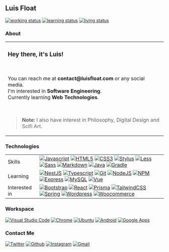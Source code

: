 <h2>Luis Float</h2><a href="https://github.com/luisfloat"><img src="https://img.shields.io/badge/working-freelancing; open to work-00991f?style=flat&amp;logo=" alt="working status"/></a> <a href="https://github.com/luisfloat"><img src="https://img.shields.io/badge/learning-autodidactically-00991f?style=flat&amp;logo=" alt="learning status"/></a> <a href="https://www.google.com/maps/place/State+of+Santa+Catarina"><img src="https://img.shields.io/badge/living-Brazil, SC-00991f?style=flat&amp;logo=" alt="living status"/></a> <h3>About</h3><table><tr><td><h3>Hey there, it's Luis!</h3><br/><p>You can reach me at <strong>contact@luisfloat.com</strong> or any social media.<br> I'm interested in <strong>Software Engineering</strong>.<br> Currently learning <strong>Web Technologies</strong>.</p><br/><blockquote><p><strong>Note:</strong> I also have interest in Philosophy, Digital Design and Scifi Art.</p></blockquote></td></tr></table><h3>Technologies</h3><table><tr><td>Skills</td><td><a href="https://javascript.com"><img src="https://img.shields.io/badge/-Javascript-30363D?style=flat&amp;logo=javascript" alt="Javascript"/></a> <a href="https://html.spec.whatwg.org/"><img src="https://img.shields.io/badge/-HTML5-30363D?style=flat&amp;logo=html5" alt="HTML5"/></a> <a href="https://www.w3.org/Style/CSS/Overview.en.html"><img src="https://img.shields.io/badge/-CSS3-30363D?style=flat&amp;logo=css3" alt="CSS3"/></a> <a href="https://stylus-lang.com/"><img src="https://img.shields.io/badge/-Stylus-30363D?style=flat&amp;logo=stylus" alt="Stylus"/></a> <a href="https://lesscss.org/"><img src="https://img.shields.io/badge/-Less-30363D?style=flat&amp;logo=less" alt="Less"/></a> <a href="https://sass-lang.com/"><img src="https://img.shields.io/badge/-Sass-30363D?style=flat&amp;logo=sass" alt="Sass"/></a> <a href="https://daringfireball.net/projects/markdown/"><img src="https://img.shields.io/badge/-Markdown-30363D?style=flat&amp;logo=markdown" alt="Markdown"/></a> <a href="https://www.java.com/"><img src="https://img.shields.io/badge/-Java-30363D?style=flat&amp;logo=java" alt="Java"/></a> <a href="https://gradle.org/"><img src="https://img.shields.io/badge/-Gradle-30363D?style=flat&amp;logo=gradle" alt="Gradle"/></a> </td></tr><tr><td>Learning</td><td><a href="https://nestjs.com/"><img src="https://img.shields.io/badge/-NestJS-30363D?style=flat&amp;logo=nestjs" alt="NestJS"/></a> <a href="https://www.typescriptlang.org/"><img src="https://img.shields.io/badge/-Typescript-30363D?style=flat&amp;logo=typescript" alt="Typescript"/></a> <a href="https://git-scm.com/"><img src="https://img.shields.io/badge/-Git-30363D?style=flat&amp;logo=git" alt="Git"/></a> <a href="https://nodejs.org/en/"><img src="https://img.shields.io/badge/-NodeJS-30363D?style=flat&amp;logo=node.js" alt="NodeJS"/></a> <a href="https://www.npmjs.com/"><img src="https://img.shields.io/badge/-NPM-30363D?style=flat&amp;logo=npm" alt="NPM"/></a> <a href="https://expressjs.com/"><img src="https://img.shields.io/badge/-Express-30363D?style=flat&amp;logo=express" alt="Express"/></a> <a href="https://mysql.com/"><img src="https://img.shields.io/badge/-MySQL-30363D?style=flat&amp;logo=mysql" alt="MySQL"/></a> <a href="https://vuejs.org/"><img src="https://img.shields.io/badge/-Vue-30363D?style=flat&amp;logo=vue.js" alt="Vue"/></a> </td></tr><tr><td>Interested in</td><td><a href="https://getbootstrap.com/"><img src="https://img.shields.io/badge/-Bootstrap-30363D?style=flat&amp;logo=bootstrap" alt="Bootstrap"/></a> <a href="https://reactjs.org/"><img src="https://img.shields.io/badge/-React-30363D?style=flat&amp;logo=react" alt="React"/></a> <a href="https://www.prisma.io/"><img src="https://img.shields.io/badge/-Prisma-30363D?style=flat&amp;logo=prisma" alt="Prisma"/></a> <a href="https://tailwindcss.com/"><img src="https://img.shields.io/badge/-TailwindCSS-30363D?style=flat&amp;logo=tailwindcss" alt="TailwindCSS"/></a> <a href="https://spring.io/"><img src="https://img.shields.io/badge/-Spring-30363D?style=flat&amp;logo=spring" alt="Spring"/></a> <a href="https://wordpress.com/"><img src="https://img.shields.io/badge/-Wordpress-30363D?style=flat&amp;logo=wordpress" alt="Wordpress"/></a> <a href="https://woocommerce.com/"><img src="https://img.shields.io/badge/-Woocommerce-30363D?style=flat&amp;logo=woocommerce" alt="Woocommerce"/></a> </td></tr></table><h3>Workspace</h3><a href="https://code.visualstudio.com/"><img src="https://img.shields.io/badge/-Vscode-30363D?style=flat&amp;logo=visualstudio" alt="Visual Studio Code"/></a> <a href="https://google.com/chrome"><img src="https://img.shields.io/badge/-Chrome-30363D?style=flat&amp;logo=chrome" alt="Chrome"/></a> <a href="https://ubuntu.com"><img src="https://img.shields.io/badge/-Ubuntu-30363D?style=flat&amp;logo=ubuntu" alt="Ubuntu"/></a> <a href="https://android.com"><img src="https://img.shields.io/badge/-Android-30363D?style=flat&amp;logo=android" alt="Android"/></a> <a href="https://apps.google.com"><img src="https://img.shields.io/badge/-Google Apps-30363D?style=flat&amp;logo=google" alt="Google Apps"/></a> <h3>Contact Me</h3><a href="https://twitter.com/luisfloat"><img src="https://img.shields.io/badge/-Twitter-30363D?style=flat&amp;logo=twitter" alt="Twitter"/></a> <a href="https://github.com/luisfloat"><img src="https://img.shields.io/badge/-Github-30363D?style=flat&amp;logo=github" alt="Github"/></a> <a href="https://instagram.com/luisfloat"><img src="https://img.shields.io/badge/-Instagram-30363D?style=flat&amp;logo=instagram" alt="Instagram"/></a> <a href="mailto:contact@luisfloat.com"><img src="https://img.shields.io/badge/-Gmail-30363D?style=flat&amp;logo=gmail" alt="Gmail"/></a> 